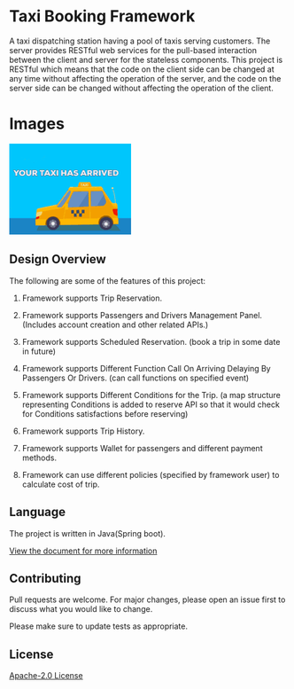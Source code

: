 # Taxi Booking Framework
  
A taxi dispatching station having a pool of taxis serving customers. The server provides RESTful web services for the pull-based interaction between the client and server for the stateless components.
This project is RESTful which means that the code on the client side can be changed at any time without affecting the operation of the server, and the code on the server side can be changed without affecting the operation of the client.

# Images 
<img src="taxi.gif"></img> 


## Design Overview
The following are some of the features of this project:

1) Framework supports Trip Reservation.

2) Framework supports Passengers and Drivers Management Panel.(Includes account creation and other related APIs.)

3) Framework supports Scheduled Reservation. (book a trip in some date in future)
4) Framework supports Different Function Call On Arriving Delaying By Passengers Or Drivers.
(can call functions on specified event)
5) Framework supports Different Conditions for the Trip.
(a map structure representing Conditions is added to reserve API so that it would check for Conditions satisfactions before reserving)
6. Framework supports Trip History.

7. Framework supports Wallet for passengers and different payment methods.
8. Framework can use different policies (specified by framework user) to calculate cost of trip.

## Language
The project is written in Java(Spring boot).

[View the document for more information ](TaxiBookingFramework.pdf)
## Contributing
Pull requests are welcome. For major changes, please open an issue first to discuss what you would like to change.

Please make sure to update tests as appropriate.

## License
[ Apache-2.0 License](http://www.apache.org/licenses/)
